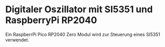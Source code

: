 # Digitaler Oszillator mit SI5351 und RaspberryPi RP2040
Ein RaspberrPi Pico RP2040 Zero Modul  wird zur Steuerung eines SI5351 verwendet.
